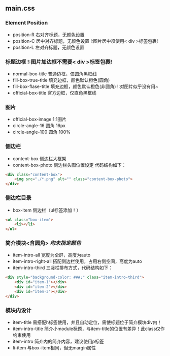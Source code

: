 ## main.css

### Element Position
- position-R 右对齐标题，无颜色设置
- position-C 居中对齐标题，无颜色设置 !:图片居中须使用< div >标签包裹!
- position-L 左对齐标题，无颜色设置


### 标题边框 !:图片加边框不需要< div >标签包裹!
- normal-box-title 普通边框，仅圆角黑框线
- fill-box-true-title 填充边框，颜色默认橙色(圆角)
- fill-box-flase-title 填充边框，颜色默认橙色(非圆角) !:对图片似乎没有用~
- official-box-title 官方边框，仅直角黑框线


### 图片
- official-box-image 1:1图片
- circle-angle-16 圆角 16px
- circle-angle-100 圆角 100%


### 侧边栏
- content-box 侧边栏大框架
- content-box-photo 侧边栏头图位置设定
代码结构如下：
```html
<div class="content-box">
    <img src="./*.png" alt="" class="content-box-photo">
</div>
```


### 侧边栏目录
- box-item 侧边栏（ul标签添加！）
```html
<ul class="box-item">
    <li></li>
</ul>
```


### 简介模块<含圆角> *均未指定颜色*
- item-intro-all 宽度为全屏，高度为auto
- item-intro-right-all 搭配侧边栏使用，占用右侧空间，高度为auto
- item-intro-third 三竖栏排布方式，代码结构如下：
```html
<div style="background-color: ###;" class="item-intro-third">
    <div id="item-1"></div>
    <div id="item-2"></div>
    <div id="item-3"></div>
</div>
```


### 模块内设计
- item-title 需搭配h标签使用，并且自动定位，需使标题位于简介模块div内！
- item-intro-title 简介小module标题，与item-title的位置有差异！此class仅作约束使用
- item-intro 简介内的简介内容，建议使用p标签
- li-item 与box-item相同，但无margin属性
